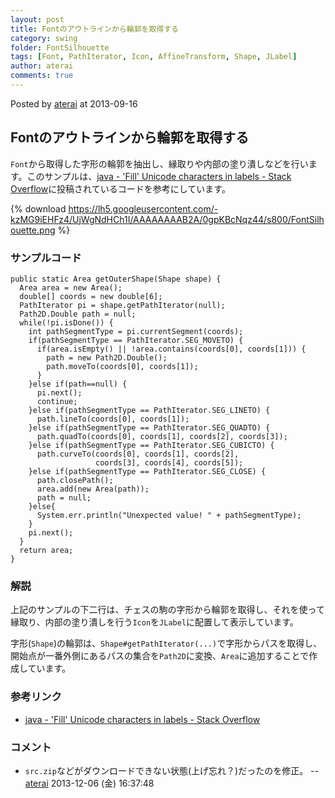 ```yaml
---
layout: post
title: Fontのアウトラインから輪郭を取得する
category: swing
folder: FontSilhouette
tags: [Font, PathIterator, Icon, AffineTransform, Shape, JLabel]
author: aterai
comments: true
---
```


Posted by [aterai](http://terai.xrea.jp/aterai.html) at 2013-09-16

## Fontのアウトラインから輪郭を取得する
`Font`から取得した字形の輪郭を抽出し、縁取りや内部の塗り潰しなどを行います。このサンプルは、[java - 'Fill' Unicode characters in labels - Stack Overflow](http://stackoverflow.com/questions/18686199/fill-unicode-characters-in-labels)に投稿されているコードを参考にしています。

{% download https://lh5.googleusercontent.com/-kzMG9iEHFz4/UjWgNdHCh1I/AAAAAAAAB2A/0gpKBcNqz44/s800/FontSilhouette.png %}

### サンプルコード
<pre class="prettyprint"><code>public static Area getOuterShape(Shape shape) {
  Area area = new Area();
  double[] coords = new double[6];
  PathIterator pi = shape.getPathIterator(null);
  Path2D.Double path = null;
  while(!pi.isDone()) {
    int pathSegmentType = pi.currentSegment(coords);
    if(pathSegmentType == PathIterator.SEG_MOVETO) {
      if(area.isEmpty() || !area.contains(coords[0], coords[1])) {
        path = new Path2D.Double();
        path.moveTo(coords[0], coords[1]);
      }
    }else if(path==null) {
      pi.next();
      continue;
    }else if(pathSegmentType == PathIterator.SEG_LINETO) {
      path.lineTo(coords[0], coords[1]);
    }else if(pathSegmentType == PathIterator.SEG_QUADTO) {
      path.quadTo(coords[0], coords[1], coords[2], coords[3]);
    }else if(pathSegmentType == PathIterator.SEG_CUBICTO) {
      path.curveTo(coords[0], coords[1], coords[2],
                   coords[3], coords[4], coords[5]);
    }else if(pathSegmentType == PathIterator.SEG_CLOSE) {
      path.closePath();
      area.add(new Area(path));
      path = null;
    }else{
      System.err.println("Unexpected value! " + pathSegmentType);
    }
    pi.next();
  }
  return area;
}
</code></pre>

### 解説
上記のサンプルの下二行は、チェスの駒の字形から輪郭を取得し、それを使って縁取り、内部の塗り潰しを行う`Icon`を`JLabel`に配置して表示しています。

字形(`Shape`)の輪郭は、`Shape#getPathIterator(...)`で字形からパスを取得し、開始点が一番外側にあるパスの集合を`Path2D`に変換、`Area`に追加することで作成しています。

### 参考リンク
- [java - 'Fill' Unicode characters in labels - Stack Overflow](http://stackoverflow.com/questions/18686199/fill-unicode-characters-in-labels)

<!-- dummy comment line for breaking list -->

### コメント
- `src.zip`などがダウンロードできない状態(上げ忘れ？)だったのを修正。 -- [aterai](http://terai.xrea.jp/aterai.html) 2013-12-06 (金) 16:37:48

<!-- dummy comment line for breaking list -->

